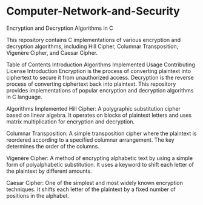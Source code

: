 # Computer-Network-and-Security

Encryption and Decryption Algorithms in C

This repository contains C implementations of various encryption and decryption algorithms, including Hill Cipher, Columnar Transposition, Vigenère Cipher, and Caesar Cipher.

Table of Contents
Introduction
Algorithms Implemented
Usage
Contributing
License
Introduction
Encryption is the process of converting plaintext into ciphertext to secure it from unauthorized access. Decryption is the reverse process of converting ciphertext back into plaintext. This repository provides implementations of popular encryption and decryption algorithms in C language.

Algorithms Implemented
Hill Cipher: A polygraphic substitution cipher based on linear algebra. It operates on blocks of plaintext letters and uses matrix multiplication for encryption and decryption.

Columnar Transposition: A simple transposition cipher where the plaintext is reordered according to a specified columnar arrangement. The key determines the order of the columns.

Vigenère Cipher: A method of encrypting alphabetic text by using a simple form of polyalphabetic substitution. It uses a keyword to shift each letter of the plaintext by different amounts.

Caesar Cipher: One of the simplest and most widely known encryption techniques. It shifts each letter of the plaintext by a fixed number of positions in the alphabet.

